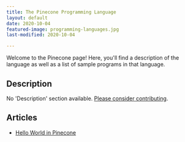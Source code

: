 ```yaml
---
title: The Pinecone Programming Language
layout: default
date: 2020-10-04
featured-image: programming-languages.jpg
last-modified: 2020-10-04

---
```


Welcome to the Pinecone page! Here, you'll find a description of the language as well as a list of sample programs in that language.

## Description

No 'Description' section available. [Please consider contributing](https://github.com/TheRenegadeCoder/sample-programs-website).

## Articles

- [Hello World in Pinecone](https://sampleprograms.io/projects/hello-world/pinecone)